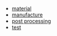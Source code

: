 <!-- 侧边栏 docs/_sidebar.md -->
* [material](en/prototype/material.md)
* [manufacture](en/prototype/manufacture.md)
* [post processing](en/prototype/postprocess.md)
* [test](en/prototype/test.md)



  